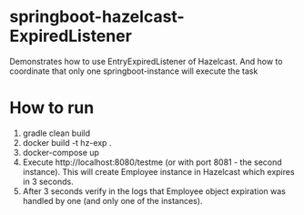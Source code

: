 # springboot-hazelcast-ExpiredListener
Demonstrates how to use EntryExpiredListener of Hazelcast. And how to coordinate that only one springboot-instance will execute the task


# How to run

1. gradle clean build
2. docker build -t hz-exp .
3. docker-compose up
4. Execute http://localhost:8080/testme (or with port 8081 - the second instance). This will create Employee instance in Hazelcast which expires in 3 seconds.
5. After 3 seconds verify in the logs that Employee object expiration was handled by one (and only one of the instances).